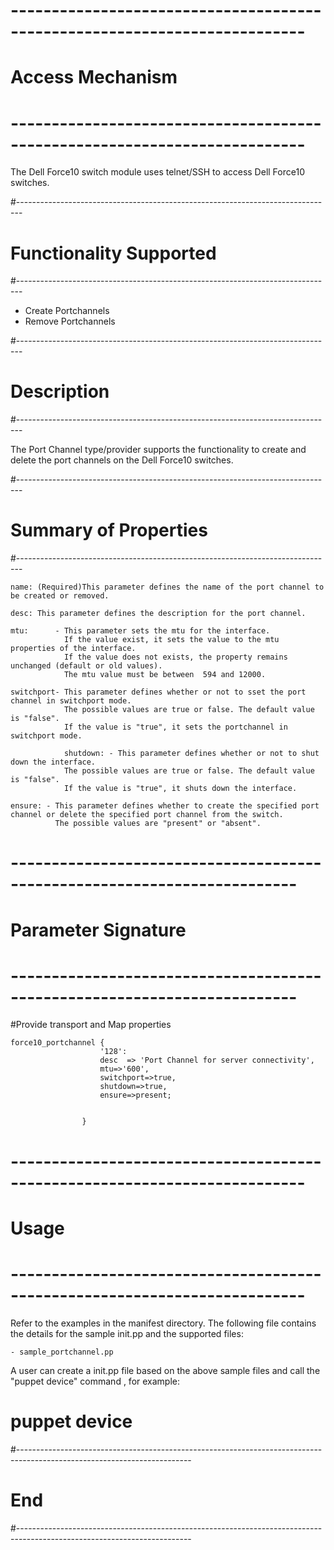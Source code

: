 # --------------------------------------------------------------------------
# Access Mechanism 
# --------------------------------------------------------------------------

The Dell Force10 switch module uses telnet/SSH to access Dell Force10 switches.

#-------------------------------------------------------------------------------
# Functionality Supported
#-------------------------------------------------------------------------------

- Create Portchannels
- Remove Portchannels

#-------------------------------------------------------------------------------
# Description
#-------------------------------------------------------------------------------

The Port Channel type/provider supports the functionality to create and delete the port channels 
on the Dell Force10 switches.

#-------------------------------------------------------------------------------
# Summary of Properties
#-------------------------------------------------------------------------------

    name: (Required)This parameter defines the name of the port channel to be created or removed.
	
	desc: This parameter defines the description for the port channel.
				
	mtu:	  - This parameter sets the mtu for the interface.
				If the value exist, it sets the value to the mtu properties of the interface.
				If the value does not exists, the property remains unchanged (default or old values).
				The mtu value must be between  594 and 12000.
		
	switchport- This parameter defines whether or not to sset the port channel in switchport mode. 
				The possible values are true or false. The default value is "false".
				If the value is "true", it sets the portchannel in switchport mode.

				shutdown: - This parameter defines whether or not to shut down the interface. 
				The possible values are true or false. The default value is "false".
				If the value is "true", it shuts down the interface.
				
	ensure: - This parameter defines whether to create the specified port channel or delete the specified port channel from the switch.
	          The possible values are "present" or "absent".
	
    
# -------------------------------------------------------------------------
# Parameter Signature 
# -------------------------------------------------------------------------

#Provide transport and Map properties

    force10_portchannel {
						'128':
						desc  => 'Port Channel for server connectivity',
						mtu=>'600',
						switchport=>true,
						shutdown=>true,
						ensure=>present;
	

					} 

# --------------------------------------------------------------------------
# Usage
# --------------------------------------------------------------------------
   Refer to the examples in the manifest directory.
  The following file contains the details for the sample init.pp and the supported files:
   
    - sample_portchannel.pp
   
   A user can create a init.pp file based on the above sample files and call the "puppet device" command , for example: 
   # puppet device

#-------------------------------------------------------------------------------------------------------------------------
# End
#-------------------------------------------------------------------------------------------------------------------------	

